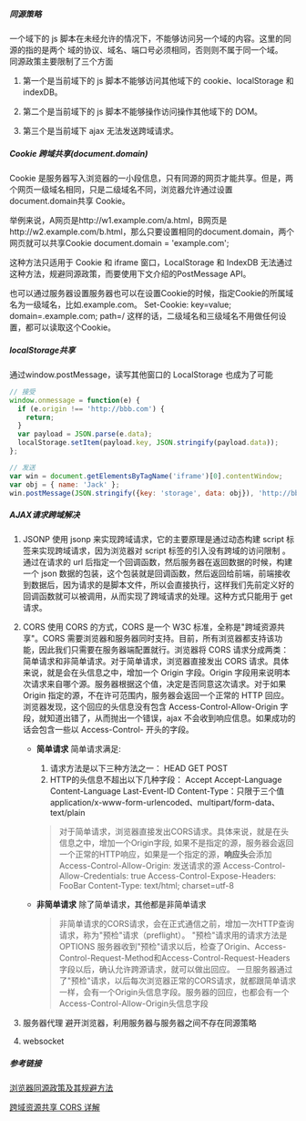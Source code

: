 ##### 同源策略
一个域下的 js 脚本在未经允许的情况下，不能够访问另一个域的内容。这里的同源的指的是两个
域的协议、域名、端口号必须相同，否则则不属于同一个域。  
同源政策主要限制了三个方面
1. 第一个是当前域下的 js 脚本不能够访问其他域下的 cookie、localStorage 和 indexDB。

2. 第二个是当前域下的 js 脚本不能够操作访问操作其他域下的 DOM。

3. 第三个是当前域下 ajax 无法发送跨域请求。

##### Cookie 跨域共享(document.domain)
Cookie 是服务器写入浏览器的一小段信息，只有同源的网页才能共享。但是，两个网页一级域名相同，只是二级域名不同，浏览器允许通过设置document.domain共享 Cookie。

举例来说，A网页是http://w1.example.com/a.html，B网页是http://w2.example.com/b.html，那么只要设置相同的document.domain，两个网页就可以共享Cookie
document.domain = 'example.com';

这种方法只适用于 Cookie 和 iframe 窗口，LocalStorage 和 IndexDB 无法通过这种方法，规避同源政策，而要使用下文介绍的PostMessage API。

也可以通过服务器设置服务器也可以在设置Cookie的时候，指定Cookie的所属域名为一级域名，比如.example.com。
Set-Cookie: key=value; domain=.example.com; path=/
这样的话，二级域名和三级域名不用做任何设置，都可以读取这个Cookie。

##### localStorage共享
通过window.postMessage，读写其他窗口的 LocalStorage 也成为了可能

```javascript
// 接受
window.onmessage = function(e) {
  if (e.origin !== 'http://bbb.com') {
    return;
  }
  var payload = JSON.parse(e.data);
  localStorage.setItem(payload.key, JSON.stringify(payload.data));
};

// 发送
var win = document.getElementsByTagName('iframe')[0].contentWindow;
var obj = { name: 'Jack' };
win.postMessage(JSON.stringify({key: 'storage', data: obj}), 'http://bbb.com');

```

##### AJAX请求跨域解决
1. JSONP
使用 jsonp 来实现跨域请求，它的主要原理是通过动态构建 script  标签来实现跨域请求，因为浏览器对 script 标签的引入没有跨域的访问限制 。通过在请求的 url 后指定一个回调函数，然后服务器在返回数据的时候，构建一个 json 数据的包装，这个包装就是回调函数，然后返回给前端，前端接收到数据后，因为请求的是脚本文件，所以会直接执行，这样我们先前定义好的回调函数就可以被调用，从而实现了跨域请求的处理。这种方式只能用于 get 请求。

2. CORS
使用 CORS 的方式，CORS 是一个 W3C 标准，全称是"跨域资源共享"。CORS 需要浏览器和服务器同时支持。目前，所有浏览器都支持该功能，因此我们只需要在服务器端配置就行。浏览器将 CORS 请求分成两类：简单请求和非简单请求。对于简单请求，浏览器直接发出 CORS 请求。具体来说，就是会在头信息之中，增加一个 Origin 字段。Origin 字段用来说明本次请求来自哪个源。服务器根据这个值，决定是否同意这次请求。对于如果 Origin 指定的源，不在许可范围内，服务器会返回一个正常的 HTTP 回应。浏览器发现，这个回应的头信息没有包含 Access-Control-Allow-Origin 字段，就知道出错了，从而抛出一个错误，ajax 不会收到响应信息。如果成功的话会包含一些以 Access-Control- 开头的字段。
    - **简单请求**
    简单请求满足:
        1. 请求方法是以下三种方法之一：
        HEAD
        GET
        POST
        2. HTTP的头信息不超出以下几种字段：
        Accept
        Accept-Language
        Content-Language
        Last-Event-ID
        Content-Type：只限于三个值application/x-www-form-urlencoded、multipart/form-data、text/plain
        > 对于简单请求，浏览器直接发出CORS请求。具体来说，就是在头信息之中，增加一个Origin字段, 如果不是指定的源，服务器会返回一个正常的HTTP响应，如果是一个指定的源，**响应头**会添加
        Access-Control-Allow-Origin: 发送请求的源
        Access-Control-Allow-Credentials: true
        Access-Control-Expose-Headers: FooBar
        Content-Type: text/html; charset=utf-8

    - **非简单请求**
        除了简单请求，其他都是非简单请求
        > 非简单请求的CORS请求，会在正式通信之前，增加一次HTTP查询请求，称为"预检"请求（preflight）。
        "预检"请求用的请求方法是OPTIONS
        服务器收到"预检"请求以后，检查了Origin、Access-Control-Request-Method和Access-Control-Request-Headers字段以后，确认允许跨源请求，就可以做出回应。
        一旦服务器通过了"预检"请求，以后每次浏览器正常的CORS请求，就都跟简单请求一样，会有一个Origin头信息字段。服务器的回应，也都会有一个Access-Control-Allow-Origin头信息字段


3. 服务器代理
避开浏览器，利用服务器与服务器之间不存在同源策略
4. websocket


##### 参考链接
[浏览器同源政策及其规避方法](http://www.ruanyifeng.com/blog/2016/04/same-origin-policy.html)

[跨域资源共享 CORS 详解](http://www.ruanyifeng.com/blog/2016/04/cors.html)